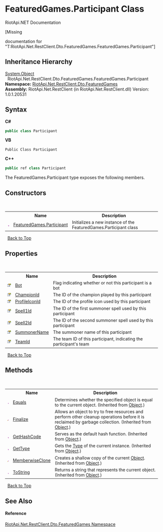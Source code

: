 # FeaturedGames.Participant Class
RiotApi.NET Documentation 

\[Missing <summary> documentation for "T:RiotApi.Net.RestClient.Dto.FeaturedGames.FeaturedGames.Participant"\]


## Inheritance Hierarchy
<a href="http://msdn2.microsoft.com/en-us/library/e5kfa45b" target="_blank">System.Object</a><br />&nbsp;&nbsp;RiotApi.Net.RestClient.Dto.FeaturedGames.FeaturedGames.Participant<br />
**Namespace:**&nbsp;<a href="3e2b828e-de06-ca7f-5a82-548a331b47bc">RiotApi.Net.RestClient.Dto.FeaturedGames</a><br />**Assembly:**&nbsp;RiotApi.Net.RestClient (in RiotApi.Net.RestClient.dll) Version: 1.0.1.20531

## Syntax

**C#**<br />
``` C#
public class Participant
```

**VB**<br />
``` VB
Public Class Participant
```

**C++**<br />
``` C++
public ref class Participant
```

The FeaturedGames.Participant type exposes the following members.


## Constructors
&nbsp;<table><tr><th></th><th>Name</th><th>Description</th></tr><tr><td>![Public method](media/pubmethod.gif "Public method")</td><td><a href="38f73961-a516-c095-279f-78ef6b8bb6ab">FeaturedGames.Participant</a></td><td>
Initializes a new instance of the FeaturedGames.Participant class</td></tr></table>&nbsp;
<a href="#featuredgames.participant-class">Back to Top</a>

## Properties
&nbsp;<table><tr><th></th><th>Name</th><th>Description</th></tr><tr><td>![Public property](media/pubproperty.gif "Public property")</td><td><a href="69c21c9b-782c-71cf-1c08-9a976dc6e429">Bot</a></td><td>
Flag indicating whether or not this participant is a bot</td></tr><tr><td>![Public property](media/pubproperty.gif "Public property")</td><td><a href="dba39768-2834-3e90-dab7-22d1aadba589">ChampionId</a></td><td>
The ID of the champion played by this participant</td></tr><tr><td>![Public property](media/pubproperty.gif "Public property")</td><td><a href="8afb87a8-4310-ed40-cd58-072dad329033">ProfileIconId</a></td><td>
The ID of the profile icon used by this participant</td></tr><tr><td>![Public property](media/pubproperty.gif "Public property")</td><td><a href="93d7a168-2e72-e6c5-1572-1e486ea16d73">Spell1Id</a></td><td>
The ID of the first summoner spell used by this participant</td></tr><tr><td>![Public property](media/pubproperty.gif "Public property")</td><td><a href="f0bbe967-cbe7-c8ac-f987-587325726983">Spell2Id</a></td><td>
The ID of the second summoner spell used by this participant</td></tr><tr><td>![Public property](media/pubproperty.gif "Public property")</td><td><a href="aad35575-8337-e079-513d-fb48b85cc177">SummonerName</a></td><td>
The summoner name of this participant</td></tr><tr><td>![Public property](media/pubproperty.gif "Public property")</td><td><a href="412b2845-1704-03e2-070b-6f17aa55a213">TeamId</a></td><td>
The team ID of this participant, indicating the participant's team</td></tr></table>&nbsp;
<a href="#featuredgames.participant-class">Back to Top</a>

## Methods
&nbsp;<table><tr><th></th><th>Name</th><th>Description</th></tr><tr><td>![Public method](media/pubmethod.gif "Public method")</td><td><a href="http://msdn2.microsoft.com/en-us/library/bsc2ak47" target="_blank">Equals</a></td><td>
Determines whether the specified object is equal to the current object.
 (Inherited from <a href="http://msdn2.microsoft.com/en-us/library/e5kfa45b" target="_blank">Object</a>.)</td></tr><tr><td>![Protected method](media/protmethod.gif "Protected method")</td><td><a href="http://msdn2.microsoft.com/en-us/library/4k87zsw7" target="_blank">Finalize</a></td><td>
Allows an object to try to free resources and perform other cleanup operations before it is reclaimed by garbage collection.
 (Inherited from <a href="http://msdn2.microsoft.com/en-us/library/e5kfa45b" target="_blank">Object</a>.)</td></tr><tr><td>![Public method](media/pubmethod.gif "Public method")</td><td><a href="http://msdn2.microsoft.com/en-us/library/zdee4b3y" target="_blank">GetHashCode</a></td><td>
Serves as the default hash function.
 (Inherited from <a href="http://msdn2.microsoft.com/en-us/library/e5kfa45b" target="_blank">Object</a>.)</td></tr><tr><td>![Public method](media/pubmethod.gif "Public method")</td><td><a href="http://msdn2.microsoft.com/en-us/library/dfwy45w9" target="_blank">GetType</a></td><td>
Gets the <a href="http://msdn2.microsoft.com/en-us/library/42892f65" target="_blank">Type</a> of the current instance.
 (Inherited from <a href="http://msdn2.microsoft.com/en-us/library/e5kfa45b" target="_blank">Object</a>.)</td></tr><tr><td>![Protected method](media/protmethod.gif "Protected method")</td><td><a href="http://msdn2.microsoft.com/en-us/library/57ctke0a" target="_blank">MemberwiseClone</a></td><td>
Creates a shallow copy of the current <a href="http://msdn2.microsoft.com/en-us/library/e5kfa45b" target="_blank">Object</a>.
 (Inherited from <a href="http://msdn2.microsoft.com/en-us/library/e5kfa45b" target="_blank">Object</a>.)</td></tr><tr><td>![Public method](media/pubmethod.gif "Public method")</td><td><a href="http://msdn2.microsoft.com/en-us/library/7bxwbwt2" target="_blank">ToString</a></td><td>
Returns a string that represents the current object.
 (Inherited from <a href="http://msdn2.microsoft.com/en-us/library/e5kfa45b" target="_blank">Object</a>.)</td></tr></table>&nbsp;
<a href="#featuredgames.participant-class">Back to Top</a>

## See Also


#### Reference
<a href="3e2b828e-de06-ca7f-5a82-548a331b47bc">RiotApi.Net.RestClient.Dto.FeaturedGames Namespace</a><br />